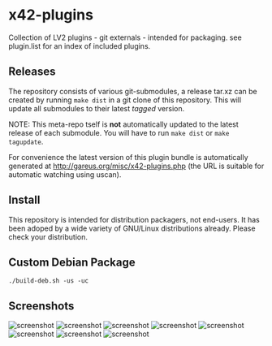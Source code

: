 x42-plugins
===========

Collection of LV2 plugins - git externals - intended for packaging.
see plugin.list for an index of included plugins.

Releases
--------

The repository consists of various git-submodules, a release tar.xz
can be created by running `make dist` in a git clone of this repository.
This will update all submodules to their latest *tagged* version.

NOTE: This meta-repo tself is **not** automatically updated to the latest
release of each submodule. You will have to run `make dist` or
`make tagupdate`.

For convenience the latest version of this plugin bundle is automatically
generated at http://gareus.org/misc/x42-plugins.php (the URL is suitable
for automatic watching using uscan).

Install
-------

This repository is intended for distribution packagers, not end-users.
It has been adoped by a wide variety of GNU/Linux distributions already.
Please check your distribution.

Custom Debian Package
---------------------

```
./build-deb.sh -us -uc
```

Screenshots
-----------

![screenshot](https://raw.github.com/x42/meters.lv2/master/doc/LV2ebur128.png "EBU R128 Meter GUI")
![screenshot](https://raw.github.com/x42/meters.lv2/master/doc/LV2meters.png "Various Needle Meters in Ardour")
![screenshot](https://raw.github.com/x42/meters.lv2/master/doc/spectr_and_goni.png "Spectum Analyzer and Stereo Phase Scope")
![screenshot](https://raw.github.com/x42/tuna.lv2/master/img/tuna2.png "Tuna with Spectrum display")
![screenshot](https://raw.github.com/x42/sisco.lv2/master/img/sisco4.png "Four Channel Variant")
![screenshot](https://raw.github.com/x42/balance.lv2/master/doc/screenshot_ui.png "Built-in openGL GUI")
![screenshot](https://raw.github.com/x42/xfade.lv2/master/screenshot_ardour.png "Ardour3 and xfade.lv2")
![screenshot](https://raw.github.com/x42/fil4.lv2/master/img/fil4_v2.png "Parametric EQ")
